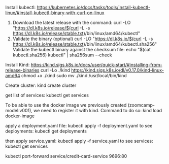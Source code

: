 Install kubectl:
https://kubernetes.io/docs/tasks/tools/install-kubectl-linux/#install-kubectl-binary-with-curl-on-linux
1) Download the latest release with the command:
curl -LO "https://dl.k8s.io/release/$(curl -L -s https://dl.k8s.io/release/stable.txt)/bin/linux/amd64/kubectl"
2) Validate the binary (optional)
curl -LO "https://dl.k8s.io/$(curl -L -s https://dl.k8s.io/release/stable.txt)/bin/linux/amd64/kubectl.sha256"
Validate the kubectl binary against the checksum file:
echo "$(cat kubectl.sha256)  kubectl" | sha256sum --check

Install Kind:
https://kind.sigs.k8s.io/docs/user/quick-start/#installing-from-release-binaries
curl -Lo ./kind https://kind.sigs.k8s.io/dl/v0.17.0/kind-linux-amd64
chmod +x ./kind
sudo mv ./kind /usr/local/bin/kind

Create cluster:
kind create cluster

get list of services:
kubectl get services 

To be able to use the docker image we previously created (zoomcamp-model:v001), we need to register it with kind. Command to do so:
kind load docker-image



apply a deployment.yaml file:
kubectl apply -f deployment.yaml
to see deployments:
kubectl get deployments

then apply service.yaml:
kubectl apply -f  service.yaml
to see services:
kubectl get services


kubectl port-forward service/credit-card-service 9696:80
